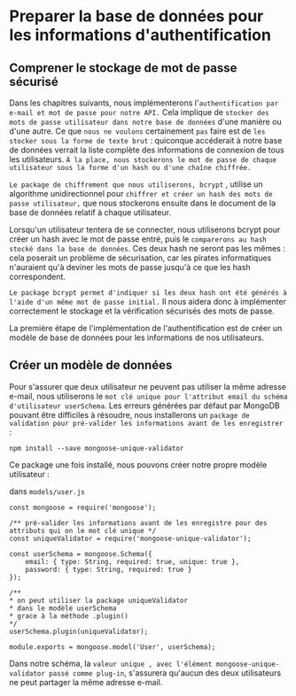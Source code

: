 # Preparer la base de données pour les informations d'authentification

## Comprener le stockage de mot de passe sécurisé

Dans les chapitres suivants, nous implémenterons l'`authentification par e-mail et mot de passe pour notre API.` 
Cela implique de `stocker des mots de passe utilisateur dans notre base de données` d'une manière ou d'une autre. 
Ce que `nous ne voulons` certainement `pas` faire est de `les stocker sous la forme de texte brut` : 
quiconque accéderait à notre base de données verrait la liste complète des informations de connexion de tous les utilisateurs. 
`À la place, nous stockerons le mot de passe de chaque utilisateur sous la forme d'un hash ou d'une chaîne chiffrée.`

`Le package de chiffrement que nous utiliserons, bcrypt` ,
utilise un algorithme unidirectionnel pour `chiffrer et créer un hash des mots de passe utilisateur,` 
que nous stockerons ensuite dans le document de la base de données relatif à chaque utilisateur. 

Lorsqu'un utilisateur tentera de se connecter, nous utiliserons bcrypt pour créer un hash avec le mot de passe entré, 
puis le `comparerons au hash stocké dans la base de données`. 
Ces deux hash ne seront pas les mêmes : 
cela poserait un problème de sécurisation, car les pirates informatiques n'auraient qu'à deviner les mots de passe jusqu'à ce que les hash correspondent. 

`Le package bcrypt permet d'indiquer si les deux hash ont été générés à l'aide d'un même mot de passe initial.` 
Il nous aidera donc à implémenter correctement le stockage et la vérification sécurisés des mots de passe.

La première étape de l'implémentation de l'authentification est de créer un modèle de base de données pour les informations de nos utilisateurs.


## Créer un modèle de données

Pour s'assurer que deux utilisateur ne peuvent pas utiliser la même adresse e-mail, 
nous utiliserons le `mot clé unique pour l'attribut email du schéma d'utilisateur userSchema`.
Les erreurs générées par défaut par MongoDB pouvant être difficiles à résoudre, 
nous installerons un `package de validation pour pré-valider les informations avant de les enregistrer `:

    npm install --save mongoose-unique-validator

Ce package une fois installé, nous pouvons créer notre propre modèle utilisateur :

dans `models/user.js`

    const mongoose = require('mongoose');

    /** pré-valider les informations avant de les enregistre pour des attributs qui on le mot clé unique */
    const uniqueValidator = require('mongoose-unique-validator');

    const userSchema = mongoose.Schema({
        email: { type: String, required: true, unique: true },
        password: { type: String, required: true }
    });

    /** 
    * on peut utiliser la package uniqueValidator 
    * dans le modèle userSchema 
    * grace à la méthode .plugin() 
    */
    userSchema.plugin(uniqueValidator);

    module.exports = mongoose.model('User', userSchema);

Dans notre schéma, la `valeur unique , avec l'élément mongoose-unique-validator passé comme plug-in`, 
s'assurera qu'aucun des deux utilisateurs ne peut partager la même adresse e-mail.